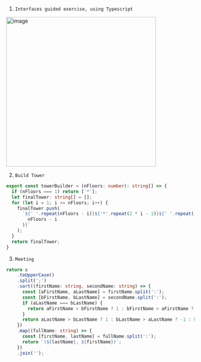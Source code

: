 1. `Interfaces guided exercise, using Typescript`

<img width="400" alt="image" src="https://user-images.githubusercontent.com/45276763/178380541-e2e06434-cd65-4473-a959-cfc0be1247c3.png">

2. `Build Tower`
```TypeScript
export const towerBuilder = (nFloors: number): string[] => {
  if (nFloors === 1) return ['*'];
  let finalTower: string[] = [];
  for (let i = 1; i <= nFloors; i++) {
    finalTower.push(
      `${' '.repeat(nFloors - i)}${'*'.repeat(2 * i - 1)}${' '.repeat(
        nFloors - i
      )}`
    );
  }
  return finalTower;
}
```

3. `Meeting`
```Typescript
return s
    .toUpperCase()
    .split(';')
    .sort((firstName: string, secondName: string) => {
      const [aFirstName, aLastName] = firstName.split(':');
      const [bFirstName, bLastName] = secondName.split(':');
      if (aLastName === bLastName) {
        return aFirstName > bFirstName ? 1 : bFirstName > aFirstName ? -1 : 0;
      }
      return aLastName > bLastName ? 1 : bLastName > aLastName ? -1 : 0;
    })
    .map((fullName: string) => {
      const [firstName, lastName] = fullName.split(':');
      return `(${lastName}, ${firstName})`;
    })
    .join('');
```
